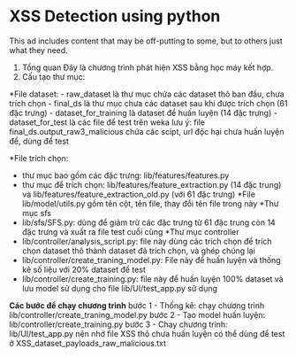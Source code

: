 # XSS Detection using python
This ad includes content that may be off-putting to some, but to others just what they need.
1. Tổng quan
Đây là chương trình phát hiện XSS bằng học máy kết hợp.
2. Cấu tạo thư mục:

*File dataset:
	- raw_dataset là thư mục chứa các dataset thô ban đầu, chưa trích chọn
	- final_ds là thư mục chưa các dataset sau khi được trích chọn (61 đặc trưng)
	- dataset_for_training là dataset để huấn luyện (14 đặc trưng)
	- dataset_for_test là các file để test trên weka
lưu ý: file final_ds.output_raw3_malicious chứa các scipt, url độc hại chưa huấn luyện để, dùng để test

*File trích chọn:
- thư mục bao gồm các đặc trưng: lib/features/features.py
- thư mục để trích chọn: lib/features/feature_extraction.py (14 đặc trung) và lib/features/feature_extraction_old.py (với 61 đặc trưng)
*File lib/model/utils.py gồm tên cột, tên file, thay đổi tên file trong này
*Thư mục sfs
- lib/sfs/SFS.py: dùng để giảm trừ các đặc trưng từ 61 đặc trung còn 14 đặc trưng và xuất ra file test cuối cùng
*Thư mục controller
- lib/controller/analysis_script.py: file này dùng các trích chọn để trích chọn dataset thô thành dataset đã trích chọn, và ghép chúng lại
- lib/controller/create_traning_model.py: File này để huấn luyện và thống kê số liệu với 20% dataset để test
- lib/controller/create_training.py: file này để huấn luyện 100% dataset và lưu model sử dụng cho file lib/UI/test_app.py sử dụng

****Các bước để chạy chương trình****
bước 1 - Thống kê: chạy chương trình lib/controller/create_traning_model.py
bước 2 - Tạo model huấn luyện: lib/controller/create_training.py
bước 3 - Chạy chương trình: lib/UI/test_app.py
nên nhớ file XSS thô chưa huấn luyện có thể dùng để test ở XSS_dataset_payloads_raw_malicious.txt 
